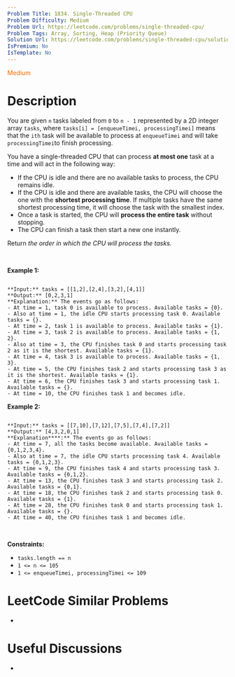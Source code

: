 ```yaml
---
Problem Title: 1834. Single-Threaded CPU
Problem Difficulty: Medium
Problem Url: https://leetcode.com/problems/single-threaded-cpu/
Problem Tags: Array, Sorting, Heap (Priority Queue)
Solution Url: https://leetcode.com/problems/single-threaded-cpu/solution/
IsPremium: No
IsTemplate: No
---
```


<span style="color: rgb(239, 108, 0);">Medium</span>

# Description

You are given `n`​​​​​​ tasks labeled from `0` to `n - 1` represented by a 2D integer array `tasks`, where `tasks[i] = [enqueueTimei, processingTimei]` means that the `i​​​​​​th`​​​​ task will be available to process at `enqueueTimei` and will take `processingTimei`to finish processing.


You have a single-threaded CPU that can process **at most one** task at a time and will act in the following way:


* If the CPU is idle and there are no available tasks to process, the CPU remains idle.
* If the CPU is idle and there are available tasks, the CPU will choose the one with the **shortest processing time**. If multiple tasks have the same shortest processing time, it will choose the task with the smallest index.
* Once a task is started, the CPU will **process the entire task** without stopping.
* The CPU can finish a task then start a new one instantly.


Return *the order in which the CPU will process the tasks.*


 


**Example 1:**



```

**Input:** tasks = [[1,2],[2,4],[3,2],[4,1]]
**Output:** [0,2,3,1]
**Explanation:** The events go as follows: 
- At time = 1, task 0 is available to process. Available tasks = {0}.
- Also at time = 1, the idle CPU starts processing task 0. Available tasks = {}.
- At time = 2, task 1 is available to process. Available tasks = {1}.
- At time = 3, task 2 is available to process. Available tasks = {1, 2}.
- Also at time = 3, the CPU finishes task 0 and starts processing task 2 as it is the shortest. Available tasks = {1}.
- At time = 4, task 3 is available to process. Available tasks = {1, 3}.
- At time = 5, the CPU finishes task 2 and starts processing task 3 as it is the shortest. Available tasks = {1}.
- At time = 6, the CPU finishes task 3 and starts processing task 1. Available tasks = {}.
- At time = 10, the CPU finishes task 1 and becomes idle.

```

**Example 2:**



```

**Input:** tasks = [[7,10],[7,12],[7,5],[7,4],[7,2]]
**Output:** [4,3,2,0,1]
**Explanation****:** The events go as follows:
- At time = 7, all the tasks become available. Available tasks = {0,1,2,3,4}.
- Also at time = 7, the idle CPU starts processing task 4. Available tasks = {0,1,2,3}.
- At time = 9, the CPU finishes task 4 and starts processing task 3. Available tasks = {0,1,2}.
- At time = 13, the CPU finishes task 3 and starts processing task 2. Available tasks = {0,1}.
- At time = 18, the CPU finishes task 2 and starts processing task 0. Available tasks = {1}.
- At time = 28, the CPU finishes task 0 and starts processing task 1. Available tasks = {}.
- At time = 40, the CPU finishes task 1 and becomes idle.

```

 


**Constraints:**


* `tasks.length == n`
* `1 <= n <= 105`
* `1 <= enqueueTimei, processingTimei <= 109`




# LeetCode Similar Problems

- []()

# Useful Discussions

- []()
